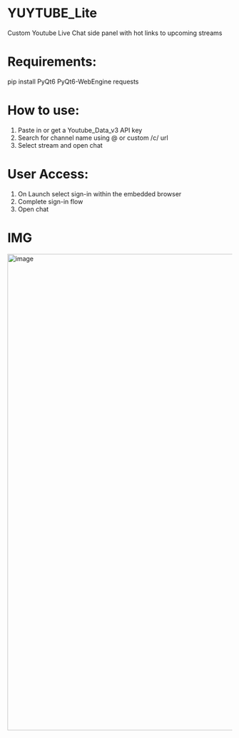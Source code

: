 # YUYTUBE_Lite
Custom Youtube Live Chat side panel with hot links to upcoming streams

# Requirements:
pip install PyQt6 PyQt6-WebEngine requests

# How to use: 
1. Paste in or get a Youtube_Data_v3 API key
2. Search for channel name using @ or custom /c/ url
3. Select stream and open chat
# User Access:
1. On Launch select sign-in within the embedded browser
2. Complete sign-in flow
3. Open chat 

# IMG
<img width="920" height="1068" alt="image" src="https://github.com/user-attachments/assets/d64c6498-85d0-4993-b85a-defbec4ee2b5" />

